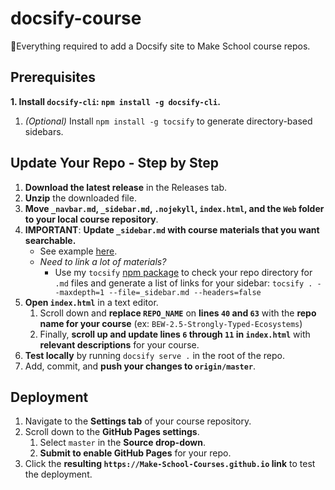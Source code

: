 # docsify-course

🌟Everything required to add a Docsify site to Make School course repos.

## Prerequisites

**1. Install `docsify-cli`: `npm install -g docsify-cli`.**
1. _(Optional)_ Install `npm install -g tocsify` to generate directory-based sidebars.

## Update Your Repo - Step by Step

1. **Download the latest release** in the Releases tab.
1. **Unzip** the downloaded file.
1. **Move `_navbar.md`, `_sidebar.md`, `.nojekyll`, `index.html`, and the `Web` folder to your local course repository**.
1. **IMPORTANT**: **Update `_sidebar.md` with course materials that you want searchable.** 
   * See example [here](https://github.com/Make-School-Courses/BEW-2.5-Strongly-Typed-Ecosystems/blob/master/_sidebar.md).
   * _Need to link a lot of materials?_
      * Use my `tocsify` [npm package](https://github.com/droxey/tocsify) to check your repo directory for `.md` files and generate a list of links for your sidebar: `tocsify . --maxdepth=1 --file=_sidebar.md --headers=false`
1. **Open `index.html`** in a text editor.
    1. Scroll down and **replace `REPO_NAME`** on **lines `40` and `63`** with the **repo name for your course** (ex: `BEW-2.5-Strongly-Typed-Ecosystems`)
    1. Finally, **scroll up and update lines `6` through `11` in `index.html`** with **relevant descriptions** for your course.
1. **Test locally** by running `docsify serve .` in the root of the repo.
1. Add, commit, and **push your changes to `origin/master`**.

## Deployment

1. Navigate to the **Settings tab** of your course repository.
1. Scroll down to the **GitHub Pages settings**.
    1. Select `master` in the **Source drop-down**.
    1. **Submit to enable GitHub Pages** for your repo.
1. Click the **resulting `https://Make-School-Courses.github.io` link** to test the deployment.
